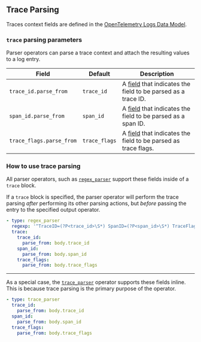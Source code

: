 ## Trace Parsing

Traces context fields are defined in the [OpenTelemetry Logs Data Model](https://github.com/open-telemetry/opentelemetry-specification/blob/main/specification/logs/data-model.md#trace-context-fields).


### `trace` parsing parameters

Parser operators can parse a trace context and attach the resulting values to a log entry.

| Field                    | Default       | Description |
| ---                      | ---           | ---         |
| `trace_id.parse_from`    | `trace_id`    | A [field](../types/field.md) that indicates the field to be parsed as a trace ID. |
| `span_id.parse_from`     | `span_id`     | A [field](../types/field.md) that indicates the field to be parsed as a span ID. |
| `trace_flags.parse_from` | `trace_flags` | A [field](../types/field.md) that indicates the field to be parsed as trace flags. |


### How to use trace parsing

All parser operators, such as [`regex_parser`](../operators/regex_parser.md) support these fields inside of a `trace` block.

If a `trace` block is specified, the parser operator will perform the trace parsing _after_ performing its other parsing actions, but _before_ passing the entry to the specified output operator.

```yaml
- type: regex_parser
  regexp: '^TraceID=(?P<trace_id>\S*) SpanID=(?P<span_id>\S*) TraceFlags=(?P<trace_flags>\d*)'
  trace:
    trace_id:
      parse_from: body.trace_id
    span_id:
      parse_from: body.span_id
    trace_flags:
      parse_from: body.trace_flags
```

---

As a special case, the [`trace_parser`](../operators/trace_parser.md) operator supports these fields inline. This is because trace parsing is the primary purpose of the operator.

```yaml
- type: trace_parser
  trace_id:
    parse_from: body.trace_id
  span_id:
    parse_from: body.span_id
  trace_flags:
    parse_from: body.trace_flags
```
